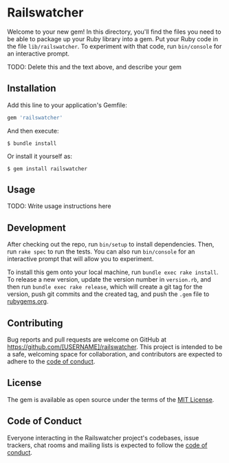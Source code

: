 # Railswatcher

Welcome to your new gem! In this directory, you'll find the files you need to be able to package up your Ruby library into a gem. Put your Ruby code in the file `lib/railswatcher`. To experiment with that code, run `bin/console` for an interactive prompt.

TODO: Delete this and the text above, and describe your gem

## Installation

Add this line to your application's Gemfile:

```ruby
gem 'railswatcher'
```

And then execute:

    $ bundle install

Or install it yourself as:

    $ gem install railswatcher

## Usage

TODO: Write usage instructions here

## Development

After checking out the repo, run `bin/setup` to install dependencies. Then, run `rake spec` to run the tests. You can also run `bin/console` for an interactive prompt that will allow you to experiment.

To install this gem onto your local machine, run `bundle exec rake install`. To release a new version, update the version number in `version.rb`, and then run `bundle exec rake release`, which will create a git tag for the version, push git commits and the created tag, and push the `.gem` file to [rubygems.org](https://rubygems.org).

## Contributing

Bug reports and pull requests are welcome on GitHub at https://github.com/[USERNAME]/railswatcher. This project is intended to be a safe, welcoming space for collaboration, and contributors are expected to adhere to the [code of conduct](https://github.com/[USERNAME]/railswatcher/blob/master/CODE_OF_CONDUCT.md).

## License

The gem is available as open source under the terms of the [MIT License](https://opensource.org/licenses/MIT).

## Code of Conduct

Everyone interacting in the Railswatcher project's codebases, issue trackers, chat rooms and mailing lists is expected to follow the [code of conduct](https://github.com/[USERNAME]/railswatcher/blob/master/CODE_OF_CONDUCT.md).
